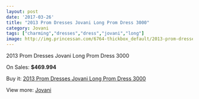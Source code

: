 ```yaml
---
layout: post
date: '2017-03-26'
title: "2013 Prom Dresses Jovani Long Prom Dress 3000"
category: Jovani
tags: ["charming","dresses","dress","jovani","long"]
image: http://img.princessan.com/6764-thickbox_default/2013-prom-dresses-jovani-long-prom-dress-3000.jpg
---
```

2013 Prom Dresses Jovani Long Prom Dress 3000

On Sales: **$469.994**
<a href="https://www.princessan.com/en/jovani/3066-2013-prom-dresses-jovani-long-prom-dress-3000.html"><amp-img layout="responsive" width="600" height="600" src="//img.princessan.com/6764-thickbox_default/2013-prom-dresses-jovani-long-prom-dress-3000.jpg" alt="2013 Prom Dresses Jovani Long Prom Dress 3000 0" /></a>
<a href="https://www.princessan.com/en/jovani/3066-2013-prom-dresses-jovani-long-prom-dress-3000.html"><amp-img layout="responsive" width="600" height="600" src="//img.princessan.com/6765-thickbox_default/2013-prom-dresses-jovani-long-prom-dress-3000.jpg" alt="2013 Prom Dresses Jovani Long Prom Dress 3000 1" /></a>

Buy it: [2013 Prom Dresses Jovani Long Prom Dress 3000](https://www.princessan.com/en/jovani/3066-2013-prom-dresses-jovani-long-prom-dress-3000.html "2013 Prom Dresses Jovani Long Prom Dress 3000")

View more: [Jovani](https://www.princessan.com/en/26-jovani "Jovani")